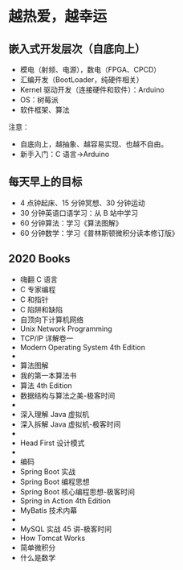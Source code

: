 # 越热爱，越幸运
## 嵌入式开发层次（自底向上）

* 模电（射频、电源），数电（FPGA、CPCD）
* 汇编开发（BootLoader，纯硬件相关）
* Kernel 驱动开发（连接硬件和软件）：Arduino
* OS：树莓派
* 软件框架、算法

注意：

* 自底向上，越抽象、越容易实现、也越不自由。
* 新手入门：C 语言->Arduino

## 每天早上的目标

* 4 点钟起床、15 分钟冥想、30 分钟运动
* 30 分钟英语口语学习：从 B 站中学习
* 60 分钟算法：学习《算法图解》
* 60 分钟数学：学习《普林斯顿微积分读本修订版》

## 2020 Books

* 嗨翻 C 语言
 * C 专家编程
 * C 和指针
 * C 陷阱和缺陷
* 自顶向下计算机网络
* Unix Network Programming
* TCP/IP 详解卷一
 * Modern Operating System 4th Edition
* 
* 算法图解
* 我的第一本算法书
* 算法 4th Edition
* 数据结构与算法之美-极客时间
*
* 深入理解 Java 虚拟机
* 深入拆解 Java 虚拟机-极客时间
*
* Head First 设计模式
*
* 编码
* Spring Boot 实战
* Spring Boot 编程思想
* Spring Boot 核心编程思想-极客时间
* Spring in Action 4th Edition
* MyBatis 技术内幕
* 
* MySQL 实战 45 讲-极客时间
* How Tomcat Works
* 简单微积分
 * 什么是数学


